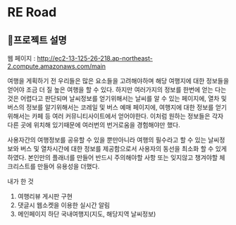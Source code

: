 RE Road
============
🧐프로젝트 설명
---------
웹 페이지 : http://ec2-13-125-26-218.ap-northeast-2.compute.amazonaws.com/main

여행을 게획하기 전 우리들은 많은 요소들을 고려해야하며 해당 여행지에 대한 정보들을 얻어야 조금 더 질 높은 여행을 할 수 있다.
하지만 여러가지의 정보를 한번에 얻는 다는 것은 어렵다고 판단되며 날씨정보를 얻기위해서는 날씨를 알 수 있는 페이지에, 열차 및 버스의 정보를 알기위해서는 코레일 및 버스 예매 페이지에,
여행지에 대한 정보를 얻기위해서는 카페 등 여러 커뮤니티사이트에서 얻어야한다. 이처럼 원하는 정보들은 각자 다른 곳에 위치해 있기때문에 여러번의 번거로움을 경험해야만 했다. 

 사용자간의 여행정보를 공유할 수 있을 뿐만아니라 여행의 필수라고 할 수 있는 날씨정보와 버스 및 열차시간에 대한 정보를 제공함으로서 사용자의 동선을 최소화 할 수 있게 하였다. 
본인만의 플래너를 만들어 반드시 주의해야할 사항 또는 잊지않고 챙겨야할 체크리스트를 만들어 유용성을 더했다.


내가 한 것
1. 여행리뷰 게시판 구현
2. 댓글시 웹소켓을 이용한 실시간 알림
3. 메인페이지 하단 국내여행지(지도, 해당지역 날씨정보)
